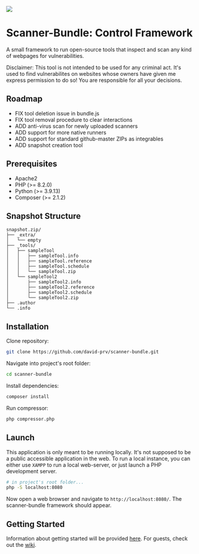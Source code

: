 ![](https://raw.githubusercontent.com/david-prv/scanner-bundle/main/assets/hero-banner-new.png)
# Scanner-Bundle: Control Framework
A small framework to run open-source tools that inspect and scan any kind of webpages for vulnerabilities.  

Disclaimer: This tool is not intended to be used for any criminal act. It's used to find vulnerabilites on websites whose owners have given me express permission to do so! You are responsible for all your decisions.

## Roadmap
- FIX tool deletion issue in bundle.js
- FIX tool removal procedure to clear interactions
- ADD anti-virus scan for newly uploaded scanners
- ADD support for more native runners
- ADD support for standard github-master ZIPs as integrables
- ADD snapshot creation tool

## Prerequisites

 - Apache2
 - PHP (>= 8.2.0)
 - Python (>= 3.9.13)
 - Composer (>= 2.1.2)

## Snapshot Structure

```
snapshot.zip/
├── _extra/
│   └── empty
├── _tools/
│   ├── sampleTool
│   │   ├── sampleTool.info
│   │   ├── sampleTool.reference
│   │   ├── sampleTool.schedule
│   │   └── sampleTool.zip
│   └── sampleTool2
│       ├── sampleTool2.info
│       ├── sampleTool2.reference
│       ├── sampleTool2.schedule
│       └── sampleTool2.zip
├── .author
└── .info
```

## Installation
Clone repository:
```bash
git clone https://github.com/david-prv/scanner-bundle.git
```
Navigate into project's root folder:
```bash
cd scanner-bundle
```
Install dependencies:
```bash
composer install
```
Run compressor:
```bash
php compressor.php
```
## Launch

This application is only meant to be running locally. It's not supposed to be a public accessible application in the web. To run a local instance, you can either use `XAMPP` to run a local web-server, or just launch a PHP development server.
```bash
# in project's root folder...
php -S localhost:8080
```
Now open a web browser and navigate to `http://localhost:8080/`. The scanner-bundle framework should appear.

## Getting Started

Information about getting started will be provided [here](https://wiki.etage-4.de/books/eigenentwicklung/chapter/scanner-bundle). For guests, check out the [wiki](/#).
